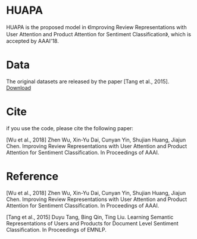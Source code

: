 # HUAPA
HUAPA is the proposed model in 《Improving Review Representations with User Attention and Product Attention for Sentiment Classification》, which is accepted by AAAI'18.

# Data
The original datasets are released by the paper [Tang et al., 2015]. [Download](http://ir.hit.edu.cn/%7Edytang/paper/acl2015/dataset.7z)

# Cite
if you use the code, please cite the following paper:

[Wu et al., 2018]  Zhen Wu, Xin-Yu Dai, Cunyan Yin, Shujian Huang, Jiajun Chen. Improving Review Representations with User Attention and Product Attention for Sentiment Classification. In Proceedings of AAAI.

# Reference
[Wu et al., 2018]  Zhen Wu, Xin-Yu Dai, Cunyan Yin, Shujian Huang, Jiajun Chen. Improving Review Representations with User Attention and Product Attention for Sentiment Classification. In Proceedings of AAAI.

[Tang et al., 2015] Duyu Tang, Bing Qin, Ting Liu. Learning Semantic Representations of Users and Products for Document Level Sentiment Classification. In Proceedings of EMNLP.

